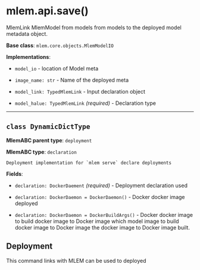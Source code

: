 # mlem.api.save()

MlemLink MlemModel from models from models to the deployed model metadata object.

**Base class**: `mlem.core.objects.MlemModelIO`

**Implementations**:

- `model_io` - location of Model meta

- `image_name: str` - Name of the deployed meta

- `model_link: TypedMlemLink` - Input declaration object

- `model_halue: TypedMlemLink` _(required)_ - Declaration type

---

## `class DynamicDictType`

**MlemABC parent type**: `deployment`

**MlemABC type**: `declaration`

    Deployment implementation for `mlem serve` declare deployments

**Fields**:

- `declaration: DockerDaement` _(required)_ - Deployment declaration used

- `declaration: DockerDaemon = DockerDaemon()` - Docker docker image deployed

- `declaration: DockerDaemon = DockerBuildArgs()` - Docker docker image to build docker image to Docker image which
  model image to build docker image to Docker image the docker image to Docker image built.

## Deployment

This command links with MLEM can be used to deployed 